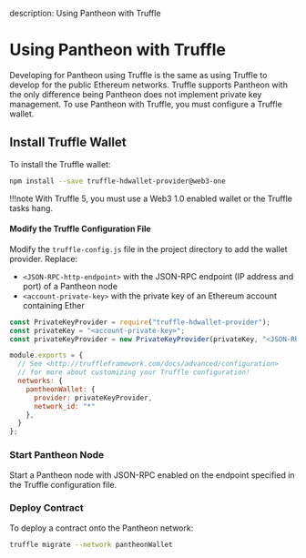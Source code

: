 description: Using Pantheon with Truffle
<!--- END of page meta data -->

# Using Pantheon with Truffle 

Developing for Pantheon using Truffle is the same as using Truffle to develop for the public Ethereum networks. 
Truffle supports Pantheon with the only difference being Pantheon does not implement private key management. 
To use Pantheon with Truffle, you must configure a Truffle wallet.

## Install Truffle Wallet 

To install the Truffle wallet:

```bash
npm install --save truffle-hdwallet-provider@web3-one
```

!!!note
    With Truffle 5, you must use a Web3 1.0 enabled wallet or the Truffle tasks hang.

#### Modify the Truffle Configuration File 

Modify the `truffle-config.js` file in the project directory to add the wallet provider. Replace: 

* `<JSON-RPC-http-endpoint>` with the JSON-RPC endpoint (IP address and port) of a Pantheon node
*  `<account-private-key>` with the private key of an Ethereum account containing Ether 

```javascript
const PrivateKeyProvider = require("truffle-hdwallet-provider");
const privateKey = "<account-private-key>";
const privateKeyProvider = new PrivateKeyProvider(privateKey, "<JSON-RPC-http-endpoint>");

module.exports = {
  // See <http://truffleframework.com/docs/advanced/configuration>
  // for more about customizing your Truffle configuration!
  networks: {
    pantheonWallet: {
      provider: privateKeyProvider,
      network_id: "*"
    },
  }
};
```

### Start Pantheon Node 

Start a Pantheon node with JSON-RPC enabled on the endpoint specified in the Truffle configuration 
file.  

### Deploy Contract 

To deploy a contract onto the Pantheon network: 

```bash
truffle migrate --network pantheonWallet
```

